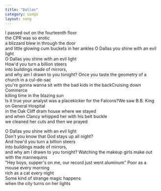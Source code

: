 ```yaml
---
title: "Dallas"
category: songs
layout: song
---
```


I passed out on the fourteenth floor  
the CPR was so erotic  
a blizzard blew in through the door  
and little glowing cum buckets in her ankles O Dallas you shine with an evil light  
O Dallas you shine with an evil light  
How'd you turn a billion steers  
into buildings made of mirrors,  
and why am I drawn to you tonight? Once you taste the geometry of a church in a cul-de-sac  
you're gonna wanna sit with the bad kids in the backCruising down Commerce  
killing time in the blazing sun  
Is it true your analyst was a placekicker for the Falcons?We saw B.B. King on General Hospital  
in the Oak Cliff dram house where we stayed  
and when Clancy whipped her with his belt buckle  
we cleaned her cuts and then we prayed

O Dallas you shine with an evil light  
Don't you know that God stays up all night?  
And how'd you turn a billion steers  
into buildings made of mirrors,  
and why am I drawn to you tonight? Watching the makeup girls make out with the mannequins  
"Hey boys, supper's on me, our record just went aluminum" Poor as a mouse every morning  
rich as a cat every night  
Some kind of strange magic happens  
when the city turns on her lights
